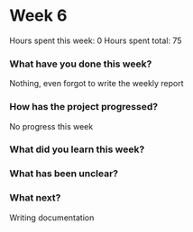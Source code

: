 # Week 6

Hours spent this week: 0
Hours spent total: 75

### What have you done this week?
Nothing, even forgot to write the weekly report

### How has the project progressed?
No progress this week

### What did you learn this week?

### What has been unclear?

### What next?
Writing documentation